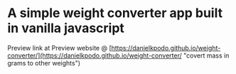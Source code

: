 # A simple weight converter app built in vanilla javascript

Preview link at Preview website @ [https://danielkpodo.github.io/weight-converter/](https://danielkpodo.github.io/weight-converter/ "covert mass in grams to other weights")